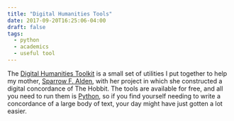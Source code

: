 ```yaml
---
title: "Digital Humanities Tools"
date: 2017-09-20T16:25:06-04:00
draft: false
tags:
  - python
  - academics
  - useful tool
---
```


The [Digital Humanities Toolkit](https://github.com/setupminimal/digital-humanities-tools) is a small set of utilities I put together to help my mother, [Sparrow F. Alden](https://wordsthatyouweresaying.wordpress.com), with her project in which she constructed a digital concordance of The Hobbit. The tools 
are available for free, and all you need to run them is [Python](https://python.org), so if you find yourself needing to write a concordance of a large body of text, your day might have just gotten a lot easier.
